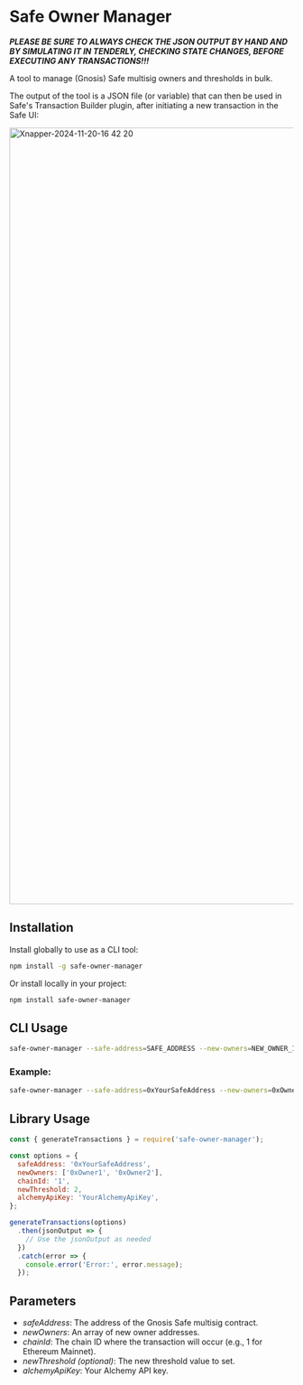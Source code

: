 # Safe Owner Manager

_**PLEASE BE SURE TO ALWAYS CHECK THE JSON OUTPUT BY HAND AND BY SIMULATING IT IN TENDERLY, CHECKING STATE CHANGES, BEFORE EXECUTING ANY TRANSACTIONS!!!**_

A tool to manage (Gnosis) Safe multisig owners and thresholds in bulk.

The output of the tool is a JSON file (or variable) that can then be used in Safe's Transaction Builder plugin, after initiating a new transaction in the Safe UI:

<img width="1376" alt="Xnapper-2024-11-20-16 42 20" src="https://github.com/user-attachments/assets/6c0dba68-b517-456a-af28-7ae24e7f95c2">

## Installation

Install globally to use as a CLI tool:

```bash
npm install -g safe-owner-manager
```

Or install locally in your project:

```bash
npm install safe-owner-manager
```

## CLI Usage

```bash
safe-owner-manager --safe-address=SAFE_ADDRESS --new-owners=NEW_OWNER_1,NEW_OWNER_2,... --chain-id=CHAIN_ID --alchemy-api-key=ALCHEMY_API_KEY [--new-threshold=NEW_THRESHOLD]
```

### Example:

```bash
safe-owner-manager --safe-address=0xYourSafeAddress --new-owners=0xOwner1,0xOwner2 --chain-id=1 --alchemy-api-key=YourAlchemyApiKey --new-threshold=2
```

## Library Usage

```javascript
const { generateTransactions } = require('safe-owner-manager');

const options = {
  safeAddress: '0xYourSafeAddress',
  newOwners: ['0xOwner1', '0xOwner2'],
  chainId: '1',
  newThreshold: 2,
  alchemyApiKey: 'YourAlchemyApiKey',
};

generateTransactions(options)
  .then(jsonOutput => {
    // Use the jsonOutput as needed
  })
  .catch(error => {
    console.error('Error:', error.message);
  });
```

## Parameters

- _safeAddress_: The address of the Gnosis Safe multisig contract.
- _newOwners_: An array of new owner addresses.
- _chainId_: The chain ID where the transaction will occur (e.g., 1 for Ethereum Mainnet).
- _newThreshold (optional)_: The new threshold value to set.
- _alchemyApiKey_: Your Alchemy API key.
